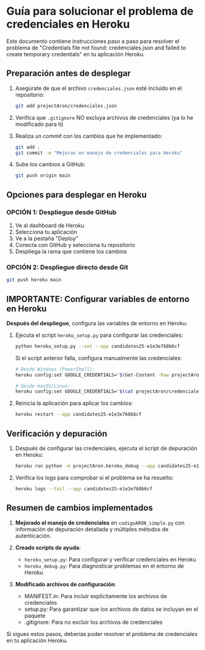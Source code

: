 # Guía para solucionar el problema de credenciales en Heroku

Este documento contiene instrucciones paso a paso para resolver el problema de "Credentials file not found: credenciales.json and failed to create temporary credentials" en tu aplicación Heroku.

## Preparación antes de desplegar

1. Asegúrate de que el archivo `credenciales.json` esté incluido en el repositorio:
   ```bash
   git add projectAron/credenciales.json
   ```

2. Verifica que `.gitignore` NO excluya archivos de credenciales (ya lo he modificado para ti)

3. Realiza un commit con los cambios que he implementado:
   ```bash
   git add .
   git commit -m "Mejoras en manejo de credenciales para Heroku"
   ```

4. Sube los cambios a GitHub:
   ```bash
   git push origin main
   ```

## Opciones para desplegar en Heroku

### OPCIÓN 1: Despliegue desde GitHub

1. Ve al dashboard de Heroku
2. Selecciona tu aplicación
3. Ve a la pestaña "Deploy"
4. Conecta con GitHub y selecciona tu repositorio
5. Despliega la rama que contiene los cambios

### OPCIÓN 2: Despliegue directo desde Git

```bash
git push heroku main
```

## IMPORTANTE: Configurar variables de entorno en Heroku

**Después del despliegue**, configura las variables de entorno en Heroku:

1. Ejecuta el script `heroku_setup.py` para configurar las credenciales:
   ```bash
   python heroku_setup.py --set --app candidates25-e1e3e768b6cf
   ```

   Si el script anterior falla, configura manualmente las credenciales:
   ```bash
   # Desde Windows (PowerShell):
   heroku config:set GOOGLE_CREDENTIALS="$(Get-Content -Raw projectAron/credenciales.json)" --app candidates25-e1e3e768b6cf
   
   # Desde macOS/Linux:
   heroku config:set GOOGLE_CREDENTIALS="$(cat projectAron/credenciales.json)" --app candidates25-e1e3e768b6cf
   ```

2. Reinicia la aplicación para aplicar los cambios:
   ```bash
   heroku restart --app candidates25-e1e3e768b6cf
   ```

## Verificación y depuración

1. Después de configurar las credenciales, ejecuta el script de depuración en Heroku:
   ```bash
   heroku run python -m projectAron.heroku_debug --app candidates25-e1e3e768b6cf
   ```

2. Verifica los logs para comprobar si el problema se ha resuelto:
   ```bash
   heroku logs --tail --app candidates25-e1e3e768b6cf
   ```

## Resumen de cambios implementados

1. **Mejorado el manejo de credenciales** en `codigoARON_simple.py` con información de depuración detallada y múltiples métodos de autenticación.

2. **Creado scripts de ayuda**:
   - `heroku_setup.py`: Para configurar y verificar credenciales en Heroku
   - `heroku_debug.py`: Para diagnosticar problemas en el entorno de Heroku

3. **Modificado archivos de configuración**:
   - MANIFEST.in: Para incluir explícitamente los archivos de credenciales
   - setup.py: Para garantizar que los archivos de datos se incluyan en el paquete
   - .gitignore: Para no excluir los archivos de credenciales

Si sigues estos pasos, deberías poder resolver el problema de credenciales en tu aplicación Heroku.